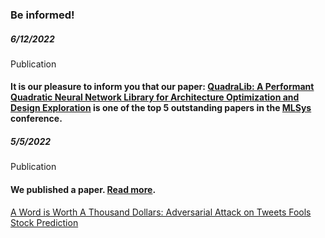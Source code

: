 <div class="block-title"><h3>Be informed!</h3></div>

<!-- <ul class="news-list">
    <li class="item">
        <div>
            <p class="date">2020/4/15</p>
            <p class="category"><span class="badge bg-success"><i class="fa-solid fa-rss"></i> News</span></p>
            <p class="title"><span class="badge bg-danger">New</span> This is an event! <span class="details">Test ... test test test.</span></p>
            </br>
        </div>
    </li>
    <li class="item">
        <div>
            <p class="date">2020/4/15</p>
            <p class="category"><span class="badge bg-info text-dark"><i class="fa-solid fa-circle-info"></i> Information</span></p>
            <p class="title">This is an announcement!</p>
        </div>
    </li>
    <li class="item">
        <div>
            <p class="date">2020/4/15</p>
            <p class="category"><span class="badge bg-warning text-dark"><i class="fa-regular fa-calendar-check"></i> Event</span></p>
            <p class="title">This is an event!</p>
        </div>
    </li>
</ul> -->



<!-- <div>
    <p class="date">2020/4/15</p>
    <p class="category"><span class="badge bg-success"><i class="fa-solid fa-rss"></i> News</span></p>
    <p class="title"><span class="badge bg-danger">New</span> This is an event! <span class="details">Akdj skdjf bksjdfkjdshfjhkdfdfgdfg dfg.dfg dfgdf.g dfg.dfg. dfgdfgdfg dfgd.</span></p>
    </br>
</div> -->

<!-- <span class="item-company"><span class="badge bg-primary"><i class="fa-solid fa-rss"></i> News</span></span>
<span class="item-company"><span class="badge bg-warning text-dark"><i class="fa-regular fa-calendar-check"></i> Event</span></span> -->

<div class="row">
    <div class="col-xs-12 col-sm-12 col-12">
        <!--Put your news below this line -->
        <div class="timeline timeline-second-style clearfix">
            <div class="timeline-item clearfix pb-3">
                <div class="left-part">
                    <h5 class="item-period">6/12/2022</h5>
                    <span class="item-company"><span class="badge bg-success"><i class="fa-regular fa-newspaper"></i> Publication</span></span>
                </div>
                <div class="divider"></div>
                <div class="right-part">
                    <h4 class="item-title">It is our pleasure to inform you that our paper: <a href="https://arxiv.org/abs/2204.01701" target="_blank">QuadraLib: A Performant Quadratic Neural Network Library for Architecture Optimization and Design Exploration</a> is one of the top 5 outstanding papers in the <a href="https://mlsys.org/Conferences/2022/Schedule?showEvent=2059" target="_blank">MLSys</a> conference.</h4>
                </div>
            </div>
        </div>
        <div class="timeline timeline-second-style clearfix">
            <div class="timeline-item clearfix">
                <div class="left-part">
                    <h5 class="item-period">5/5/2022</h5>
                    <span class="item-company"><span class="badge bg-success"><i class="fa-regular fa-newspaper"></i> Publication</span></span>
                </div>
                <div class="divider"></div>
                <div class="right-part">
                    <h4 class="item-title">We published a paper. <a href="https://www.theregister.com/2022/05/05/stock_market_twitter/" target="_blank">Read more</a>.</h4>
                    <p><a href="https://arxiv.org/abs/2205.01094" target="_blank">A Word is Worth A Thousand Dollars: Adversarial Attack on Tweets Fools Stock Prediction</a></p>
                </div>
            </div>
        </div>
    </div>
</div>